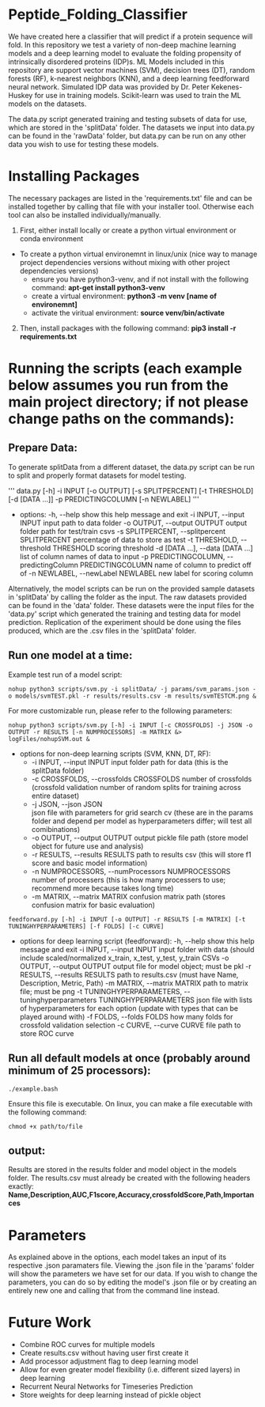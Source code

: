 # Peptide_Folding_Classifier

We have created here a classifier that will predict if a protein sequence will fold. In this repository we test a variety of non-deep machine learning models and a deep learning model to evaluate the folding propensity of intrinsically disordered proteins (IDP)s. ML Models included in this repository are support vector machines (SVM), decision trees (DT), random forests (RF), k-nearest neighbors (KNN), and a deep learning feedforward neural network. Simulated IDP data was provided by Dr. Peter Kekenes-Huskey for use in training models. Scikit-learn was used to train the ML models on the datasets. 

The data.py script generated training and testing subsets of data for use, which are stored in the 'splitData' folder. The datasets we input into data.py can be found in the 'rawData' folder, but data.py can be run on any other data you wish to use for testing these models.

# Installing Packages

The necessary packages are listed in the 'requirements.txt' file and can be installed together by calling that file with your installer tool. Otherwise each tool can also be installed individually/manually.
1. First, either install locally or create a python virtual environment or conda environment
  - To create a python virtual environemnt in linux/unix (nice way to manage project dependencies versions without mixing with other project dependencies versions)
    - ensure you have python3-venv, and if not install with the following command: **apt-get install python3-venv**
    - create a virtual environment: **python3 -m venv [name of environemnt]**
    - activate the viritual environment: **source venv/bin/activate**
2. Then, install packages with the following command: **pip3 install -r requirements.txt**

# Running the scripts (each example below assumes you run from the main project directory; if not please change paths on the commands):

## Prepare Data:
To generate splitData from a different dataset, the data.py script can be run to split and properly format datasets for model testing. 

'''
data.py [-h] -i INPUT [-o OUTPUT] [-s SPLITPERCENT] [-t THRESHOLD] [-d [DATA ...]] -p PREDICTINGCOLUMN [-n NEWLABEL]
'''

- options:
  -h, --help            show this help message and exit
  -i INPUT, --input INPUT
                        input path to data folder
  -o OUTPUT, --output OUTPUT
                        output folder path for test/train csvs
  -s SPLITPERCENT, --splitpercent SPLITPERCENT
                        percentage of data to store as test
  -t THRESHOLD, --threshold THRESHOLD
                        scoring threshold
  -d [DATA ...], --data [DATA ...]
                        list of column names of data to input
  -p PREDICTINGCOLUMN, --predictingColumn PREDICTINGCOLUMN
                        name of column to predict off of
  -n NEWLABEL, --newLabel NEWLABEL
                        new label for scoring column

Alternatively, the model scripts can be run on the provided sample datasets in 'splitData' by calling the folder as the input. The raw datasets provided can be found in the 'data' folder. These datasets were the input files for the 'data.py' script which generated the training and testing data for model prediction. Replication of the experiment should be done using the files produced, which are the .csv files in the 'splitData' folder.

## Run one model at a time:

Example test run of a model script:

```
nohup python3 scripts/svm.py -i splitData/ -j params/svm_params.json -o models/svmTEST.pkl -r results/results.csv -m results/svmTESTCM.png &
```

For more customizable run, please refer to the following parameters:

```
nohup python3 scripts/svm.py [-h] -i INPUT [-c CROSSFOLDS] -j JSON -o OUTPUT -r RESULTS [-n NUMPROCESSORS] -m MATRIX &> logFiles/nohupSVM.out &
```
  - options for non-deep learning scripts (SVM, KNN, DT, RF):
    - -i INPUT, --input INPUT
                          input folder path for data (this is the splitData folder)
    - -c CROSSFOLDS, --crossfolds CROSSFOLDS
                          number of crossfolds (crossfold validation number of random splits for training across entire dataset)
    - -j JSON, --json JSON  
                          json file with parameters for grid search cv (these are in the params folder and depend per model as hyperparameters differ; will test all comibinations)
    - -o OUTPUT, --output OUTPUT
                          output pickle file path (store model object for future use and analysis)
    - -r RESULTS, --results RESULTS
                          path to results csv (this will store f1 score and basic model information)
    - -n NUMPROCESSORS, --numProcessors NUMPROCESSORS
                          number of processers (this is how many processers to use; recommend more because takes long time)
    - -m MATRIX, --matrix MATRIX
                          confusion matrix path (stores confusion matrix for basic evaluation)
```
feedforward.py [-h] -i INPUT [-o OUTPUT] -r RESULTS [-m MATRIX] [-t TUNINGHYPERPARAMETERS] [-f FOLDS] [-c CURVE]
```
   - options for deep learning script (feedforward):
    -h, --help            show this help message and exit
    -i INPUT, --input INPUT
                        input folder with data (should include scaled/normalized x_train, x_test, y_test, y_train CSVs
    -o OUTPUT, --output OUTPUT
                        output file for model object; must be pkl
    -r RESULTS, --results RESULTS
                        path to results.csv (must have Name, Description, Metric, Path)
    -m MATRIX, --matrix MATRIX
                        path to matrix file; must be png
    -t TUNINGHYPERPARAMETERS, --tuninghyperparameters TUNINGHYPERPARAMETERS
                        json file with lists of hyperparameters for each option (update with types that can be played
                        around with)
    -f FOLDS, --folds FOLDS
                        how many folds for crossfold validation selection
    -c CURVE, --curve CURVE
                        file path to store ROC curve

## Run all default models at once (probably around minimum of 25 processors):

```
./example.bash
```
Ensure this file is executable. On linux, you can make a file executable with the following command:
```
chmod +x path/to/file
```

## output:

Results are stored in the results folder and model object in the models folder. The results.csv must already be created with the following headers exactly: **Name,Description,AUC,F1score,Accuracy,crossfoldScore,Path,Importances**

# Parameters

As explained above in the options, each model takes an input of its respective .json paramaters file. Viewing the .json file in the 'params' folder will show the parameters we have set for our data. If you wish to change the parameters, you can do so by editing the model's .json file or by creating an entirely new one and calling that from the command line instead.

# Future Work
- Combine ROC curves for multiple models
- Create results.csv without having user first create it
- Add processor adjustment flag to deep learning model
- Allow for even greater model flexibility (i.e. different sized layers) in deep learning
- Recurrent Neural Networks for Timeseries Prediction
- Store weights for deep learning instead of pickle object
